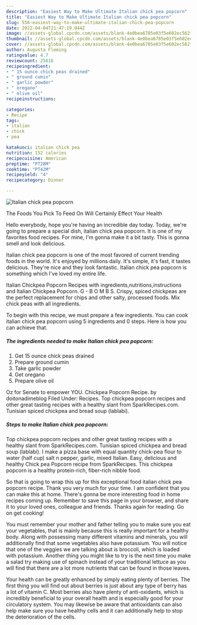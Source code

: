 ```yaml
---
description: "Easiest Way to Make Ultimate Italian chick pea popcorn"
title: "Easiest Way to Make Ultimate Italian chick pea popcorn"
slug: 556-easiest-way-to-make-ultimate-italian-chick-pea-popcorn
date: 2022-04-04T21:47:19.044Z
image: //assets-global.cpcdn.com/assets/blank-4e0bea6785e03f5e602ec562f230caae08da540cada707380b4fe1bbebba43da.png
thumbnail: //assets-global.cpcdn.com/assets/blank-4e0bea6785e03f5e602ec562f230caae08da540cada707380b4fe1bbebba43da.png
cover: //assets-global.cpcdn.com/assets/blank-4e0bea6785e03f5e602ec562f230caae08da540cada707380b4fe1bbebba43da.png
author: Augusta Fleming
ratingvalue: 4.7
reviewcount: 25616
recipeingredient:
- " 15 ounce chick peas drained"
- " ground cumin"
- " garlic powder"
- " oregano"
- " olive oil"
recipeinstructions:

categories:
- Recipe
tags:
- italian
- chick
- pea

katakunci: italian chick pea 
nutrition: 152 calories
recipecuisine: American
preptime: "PT28M"
cooktime: "PT42M"
recipeyield: "4"
recipecategory: Dinner

---
```



![Italian chick pea popcorn](//assets-global.cpcdn.com/assets/blank-4e0bea6785e03f5e602ec562f230caae08da540cada707380b4fe1bbebba43da.png)

The Foods You Pick To Feed On Will Certainly Effect Your Health

Hello everybody, hope you're having an incredible day today. Today, we're going to prepare a special dish, italian chick pea popcorn. It is one of my favorites food recipes. For mine, I'm gonna make it a bit tasty. This is gonna smell and look delicious.

Italian chick pea popcorn is one of the most favored of current trending foods in the world. It's enjoyed by millions daily. It's simple, it's fast, it tastes delicious. They're nice and they look fantastic. Italian chick pea popcorn is something which I've loved my entire life.

Italian Chickpea Popcorn Recipes with ingredients,nutritions,instructions and Italian Chickpea Popcorn. G - B O M B S. Crispy, spiced chickpeas are the perfect replacement for chips and other salty, processed foods. Mix chick peas with all ingredients.


To begin with this recipe, we must prepare a few ingredients. You can cook italian chick pea popcorn using 5 ingredients and 0 steps. Here is how you can achieve that.

<!--inarticleads1-->

##### The ingredients needed to make Italian chick pea popcorn:

1. Get  15 ounce chick peas drained
1. Prepare  ground cumin
1. Take  garlic powder
1. Get  oregano
1. Prepare  olive oil


Oz for Senate to empower YOU. Chickpea Popcorn Recipe. by doitonadimeblog Filed Under: Recipes. Top chickpea popcorn recipes and other great tasting recipes with a healthy slant from SparkRecipes.com. Tunisian spiced chickpea and bread soup (lablabi). 

<!--inarticleads2-->

##### Steps to make Italian chick pea popcorn:



Top chickpea popcorn recipes and other great tasting recipes with a healthy slant from SparkRecipes.com. Tunisian spiced chickpea and bread soup (lablabi). I make a pizza base with equal quantity chick-pea flour to water (half cup) salt n pepper, garlic, mixed Italian. Easy, delicious and healthy Chick pea Popcorn recipe from SparkRecipes. This chickpea popcorn is a healthy protein-rich, fiber-rich nibble food. 

So that is going to wrap this up for this exceptional food italian chick pea popcorn recipe. Thank you very much for your time. I am confident that you can make this at home. There's gonna be more interesting food in home recipes coming up. Remember to save this page in your browser, and share it to your loved ones, colleague and friends. Thanks again for reading. Go on get cooking!

You must remember your mother and father telling you to make sure you eat your vegetables, that is mainly because this is really important for a healthy body. Along with possessing many different vitamins and minerals, you will additionally find that some vegetables also have potassium. You will notice that one of the veggies we are talking about is broccoli, which is loaded with potassium. Another thing you might like to try is the next time you make a salad try making use of spinach instead of your traditional lettuce as you will find that there are a lot more nutrients that can be found in those leaves.

Your health can be greatly enhanced by simply eating plenty of berries. The first thing you will find out about berries is just about any type of berry has a lot of vitamin C. Most berries also have plenty of anti-oxidants, which is incredibly beneficial to your overall health and is especially good for your circulatory system. You may likewise be aware that antioxidants can also help make sure you have healthy cells and it can additionally help to stop the deterioration of the cells.
